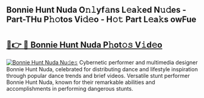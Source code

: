 ## Bonnie Hunt Nuda O𝚗𝚕yf𝚊ns L𝚎a𝚔ed N𝚞𝚍es - Part-THu P𝚑𝚘tos Vi𝚍𝚎o - H𝚘𝚝 Part L𝚎a𝚔s owFue

# <h2><a href="http://kfb7rb.oniu.top/?m=Bonnie+Hunt+Nuda">🔗👉 🔴 Bonnie Hunt Nuda P𝚑ot𝚘𝚜 V𝚒d𝚎o</a></h2>

[![Bonnie Hunt Nuda Nu𝚍e𝚜](https://i.imgur.com/0qMVB7G.gif)](http://kfb7rb.oniu.top/?m=Bonnie+Hunt+Nuda)
Cybernetic performer and multimedia designer Bonnie Hunt Nuda, celebrated for distributing dance and lifestyle inspiration through popular dance trends and brief videos. Versatile stunt performer Bonnie Hunt Nuda, known for their remarkable abilities and accomplishments in performing dangerous stunts.  
